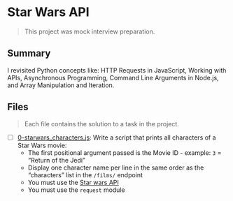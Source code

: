 # Star Wars API

> This project was mock interview preparation.

## Summary

I revisited Python concepts like: HTTP Requests in JavaScript, Working with APIs, Asynchronous Programming, Command Line Arguments in Node.js, and Array Manipulation and Iteration.

## Files

> Each file contains the solution to a task in the project.

- [ ] [0-starwars_characters.js](https://github.com/Ebube-Ochemba/alx-interview/blob/main/0x06-starwars_api/0-starwars_characters.js): Write a script that prints all characters of a Star Wars movie:
  - The first positional argument passed is the Movie ID - example: `3` = “Return of the Jedi”
  - Display one character name per line in the same order as the “characters” list in the `/films/` endpoint
  - You must use the [Star wars API](https://swapi-api.alx-tools.com/)
  - You must use the `request` module
